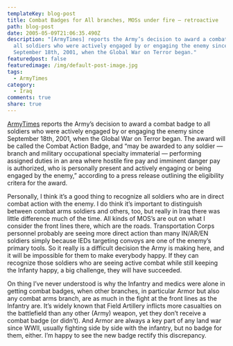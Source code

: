```yaml
---
templateKey: blog-post
title: Combat Badges for All branches, MOSs under fire — retroactive
path: blog-post
date: 2005-05-09T21:06:35.490Z
description: "[ArmyTimes] reports the Army’s decision to award a combat badge to
  all soldiers who were actively engaged by or engaging the enemy since
  September 18th, 2001, when the Global War on Terror began."
featuredpost: false
featuredimage: /img/default-post-image.jpg
tags:
  - ArmyTimes
category:
  - Iraq
comments: true
share: true
---
```

<!--StartFragment-->

[ArmyTimes](http://armytimes.com/) reports the Army’s decision to award a combat badge to all soldiers who were actively engaged by or engaging the enemy since September 18th, 2001, when the Global War on Terror began. The award will be called the Combat Action Badge, and “may be awarded to any soldier — branch and military occupational specialty immaterial — performing assigned duties in an area where hostile fire pay and imminent danger pay is authorized, who is personally present and actively engaging or being engaged by the enemy,” according to a press release outlining the eligibility critera for the award.

Personally, I think it’s a good thing to recognize all soldiers who are in direct combat action with the enemy. I do think it’s important to distinguish between combat arms soldiers and others, too, but really in Iraq there was little difference much of the time. All kinds of MOS’s are out on what I consider the front lines there, which are the roads. Transportation Corps personnel probably are seeing more direct action than many IN/AR/EN soldiers simply because IEDs targeting convoys are one of the enemy’s primary tools. So it really is a difficult decision the Army is making here, and it will be impossible for them to make everybody happy. If they can recognize those soldiers who are seeing active combat while still keeping the Infanty happy, a big challenge, they will have succeeded.

On thing I’ve never understood is why the Infantry and medics were alone in getting combat badges, when other branches, in particular Armor but also any combat arms branch, are as much in the fight at the front lines as the Infantry are. It’s widely known that Field Artillery inflicts more casualties on the battlefield than any other (Army) weapon, yet they don’t receive a combat badge (or didn’t). And Armor are always a key part of any land war since WWII, usually fighting side by side with the infantry, but no badge for them, either. I’m happy to see the new badge rectify this discrepancy.

<!--EndFragment-->